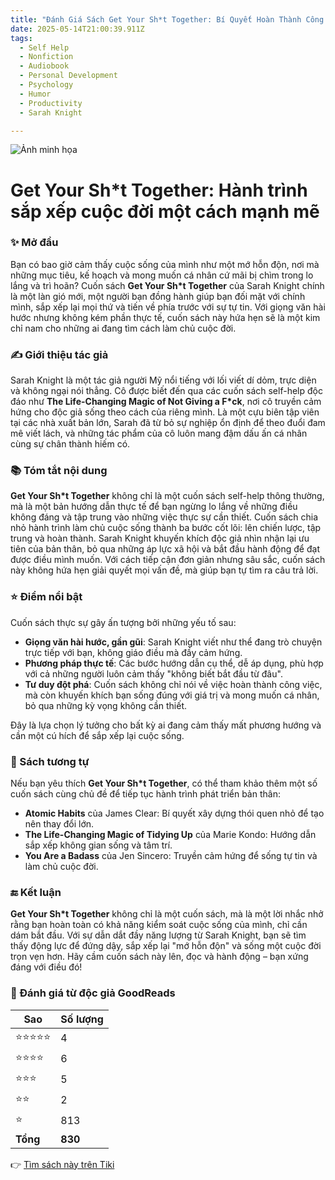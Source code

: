 ```yaml
---
title: "Đánh Giá Sách Get Your Sh*t Together: Bí Quyết Hoàn Thành Công Việc và Sống Theo Ý Muốn"
date: 2025-05-14T21:00:39.911Z
tags:
  - Self Help
  - Nonfiction
  - Audiobook
  - Personal Development
  - Psychology
  - Humor
  - Productivity
  - Sarah Knight

---
```


![Ảnh minh họa](https://images-na.ssl-images-amazon.com/images/S/compressed.photo.goodreads.com/books/1482921846i/31111142.jpg) 

# Get Your Sh*t Together: Hành trình sắp xếp cuộc đời một cách mạnh mẽ

### ✨ Mở đầu
Bạn có bao giờ cảm thấy cuộc sống của mình như một mớ hỗn độn, nơi mà những mục tiêu, kế hoạch và mong muốn cá nhân cứ mãi bị chìm trong lo lắng và trì hoãn? Cuốn sách **Get Your Sh*t Together** của Sarah Knight chính là một làn gió mới, một người bạn đồng hành giúp bạn đối mặt với chính mình, sắp xếp lại mọi thứ và tiến về phía trước với sự tự tin. Với giọng văn hài hước nhưng không kém phần thực tế, cuốn sách này hứa hẹn sẽ là một kim chỉ nam cho những ai đang tìm cách làm chủ cuộc đời.

### ✍️ Giới thiệu tác giả
Sarah Knight là một tác giả người Mỹ nổi tiếng với lối viết dí dỏm, trực diện và không ngại nói thẳng. Cô được biết đến qua các cuốn sách self-help độc đáo như **The Life-Changing Magic of Not Giving a F*ck**, nơi cô truyền cảm hứng cho độc giả sống theo cách của riêng mình. Là một cựu biên tập viên tại các nhà xuất bản lớn, Sarah đã từ bỏ sự nghiệp ổn định để theo đuổi đam mê viết lách, và những tác phẩm của cô luôn mang đậm dấu ấn cá nhân cùng sự chân thành hiếm có.

### 📚 Tóm tắt nội dung
**Get Your Sh*t Together** không chỉ là một cuốn sách self-help thông thường, mà là một bản hướng dẫn thực tế để bạn ngừng lo lắng về những điều không đáng và tập trung vào những việc thực sự cần thiết. Cuốn sách chia nhỏ hành trình làm chủ cuộc sống thành ba bước cốt lõi: lên chiến lược, tập trung và hoàn thành. Sarah Knight khuyến khích độc giả nhìn nhận lại ưu tiên của bản thân, bỏ qua những áp lực xã hội và bắt đầu hành động để đạt được điều mình muốn. Với cách tiếp cận đơn giản nhưng sâu sắc, cuốn sách này không hứa hẹn giải quyết mọi vấn đề, mà giúp bạn tự tìm ra câu trả lời.

### ⭐ Điểm nổi bật
Cuốn sách thực sự gây ấn tượng bởi những yếu tố sau:
- **Giọng văn hài hước, gần gũi**: Sarah Knight viết như thể đang trò chuyện trực tiếp với bạn, không giáo điều mà đầy cảm hứng.
- **Phương pháp thực tế**: Các bước hướng dẫn cụ thể, dễ áp dụng, phù hợp với cả những người luôn cảm thấy "không biết bắt đầu từ đâu".
- **Tư duy đột phá**: Cuốn sách không chỉ nói về việc hoàn thành công việc, mà còn khuyến khích bạn sống đúng với giá trị và mong muốn cá nhân, bỏ qua những kỳ vọng không cần thiết.

Đây là lựa chọn lý tưởng cho bất kỳ ai đang cảm thấy mất phương hướng và cần một cú hích để sắp xếp lại cuộc sống.

### 📖 Sách tương tự
Nếu bạn yêu thích **Get Your Sh*t Together**, có thể tham khảo thêm một số cuốn sách cùng chủ đề để tiếp tục hành trình phát triển bản thân:
- **Atomic Habits** của James Clear: Bí quyết xây dựng thói quen nhỏ để tạo nên thay đổi lớn.
- **The Life-Changing Magic of Tidying Up** của Marie Kondo: Hướng dẫn sắp xếp không gian sống và tâm trí.
- **You Are a Badass** của Jen Sincero: Truyền cảm hứng để sống tự tin và làm chủ cuộc đời.

### 🔚 Kết luận
**Get Your Sh*t Together** không chỉ là một cuốn sách, mà là một lời nhắc nhở rằng bạn hoàn toàn có khả năng kiểm soát cuộc sống của mình, chỉ cần dám bắt đầu. Với sự dẫn dắt đầy năng lượng từ Sarah Knight, bạn sẽ tìm thấy động lực để đứng dậy, sắp xếp lại "mớ hỗn độn" và sống một cuộc đời trọn vẹn hơn. Hãy cầm cuốn sách này lên, đọc và hành động – bạn xứng đáng với điều đó!


### 💖 Đánh giá từ độc giả GoodReads

| Sao    | Số lượng |
|--------|----------|
| ⭐⭐⭐⭐⭐ | 4 |
| ⭐⭐⭐⭐ | 6 |
| ⭐⭐⭐ | 5 |
| ⭐⭐ | 2 |
| ⭐ | 813 |
| **Tổng** | **830** |


👉 [Tìm sách này trên Tiki](https://tiki.vn/search?q=S%E1%BB%91%20%C4%90%E1%BB%8F)
